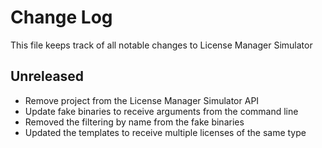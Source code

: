 # Change Log

This file keeps track of all notable changes to License Manager Simulator

## Unreleased
* Remove project from the License Manager Simulator API
* Update fake binaries to receive arguments from the command line
* Removed the filtering by name from the fake binaries
* Updated the templates to receive multiple licenses of the same type
